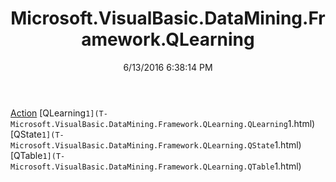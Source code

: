 ﻿---
title: Microsoft.VisualBasic.DataMining.Framework.QLearning
date: 6/13/2016 6:38:14 PM
---

[Action](T-Microsoft.VisualBasic.DataMining.Framework.QLearning.Action.html)
[QLearning`1](T-Microsoft.VisualBasic.DataMining.Framework.QLearning.QLearning`1.html)
[QState`1](T-Microsoft.VisualBasic.DataMining.Framework.QLearning.QState`1.html)
[QTable`1](T-Microsoft.VisualBasic.DataMining.Framework.QLearning.QTable`1.html)
